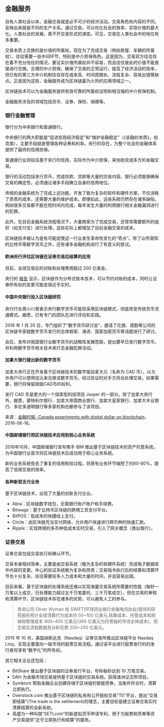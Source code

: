 ## 金融服务

自有人类社会以来，金融交易就是必不可少的经济活动。交易角色和内容的不同，反映出来就是不同的生产关系。通过交易，可以优化社会的效率，实现价值的最大化。人类社会的发展，离不开交易形式的演变。可见，交易在人类社会中的地位有多重要。

交易本质上交换的是价值的所属权。现在为了完成交易（例如房屋、车辆的所属权），往往需要一些中间环节，特别是中介担保角色。这是因为，交易双方往往存在着不充分信任的情况，要证实价值所属权并不容易，而且往往彼此的价值不能直接进行交换。合理的中介担保，确保了交易的正常运行，提高了经济活动的效率，但已有的第三方中介机制往往存在成本高、时间周期长、流程复杂、容易出错等缺点。正是因为这些，金融服务成为区块链最为火热的应用领域之一。

区块链技术可以为金融服务提供有效可靠的所属权证明和相当强的中介担保机制。

金融服务涉及的领域包括货币、证券、保险、捐赠等。

### 银行金融管理
银行分为中央银行和普通银行。

中央银行的两大职能是“促进宏观经济稳定”和“维护金融稳定”（《金融的本质》，伯克南），主要手段就是管理各种证券和利率。央行的存在，为整个社会的金融体系提供了最终的信用担保。

普通银行业则往往基于央行的信用，实际作为中介担保，来协助完成多方的金融交易。

银行的活动包括发行货币，完成存款、贷款等大量的交易内容。银行必须能够确保交易的确定性，必须通过诸多手段确立自身的信用地位。

传统的金融系统为了完成上述功能，开发了极为复杂的软件和硬件方案，不仅消耗了昂贵的成本，还需要大量的维护成本。即便如此，这些系统仍然存在诸多缺陷，例如很多交易都不能在短时间内完成，每年发生大量的利用银行相关金融漏洞进行的犯罪。

此外，在目前金融系统流程情况下，大量商家为了完成交易，还常常需要额外的组织（如支付宝）进行处理，这些实际上都增加了目前金融交易的成本。

区块链技术被认为是有可能促使这一行业发生革命性变化的“奇点”。除了众所周知的比特币等数字货币之外，还有诸多金融机构进行了有意义的尝试。

#### 欧洲央行评估区块链在证券交易后结算的应用
目前，全球交易后的对账和处理费用超过 200 亿美金。

央行的 [报告](https://www.ecb.europa.eu/pub/pdf/scpops/ecbop172.en.pdf) 显示，区块链作为分布式账本技术，可以节约对账的成本，同时让证券所有权的变更可能变得近乎实时。

#### 中国中央银行投入区块链研究

央行行长周小川曾表示央行数字货币可能将采用区块链模式，彻底改变传统货币流通模式。据悉，已有专门的团队在进行评估和实践。

2016 年 1 月 20 日，专门组织了“数字货币研讨会”，邀请了花旗、德勤等公司的区块链专家就数字货币发行的总体框架、演进、国家加密货币等话题进行了研讨。

会后，发布对我国银行业数字货币的战略性发展思路，提出要早日发行数字货币，并利用数字货币相关技术来打击金融犯罪活动。

#### 加拿大银行提出新的数字货币

加拿大央行正在开发基于区块链技术的数字版加拿大元（名称为 CAD 币），以允许用户可以使用加元来兑换该数字货币。经过验证的对手方将会处理交易，如果需要，银行将保留销毁CAD币的权利。

发行 CAD 币是更大的一个探索型科技项目 Jasper 的一部分。除了加拿大央行外，据悉，蒙特利尔银行、加拿大帝国商业银行、加拿大皇家银行、加拿大丰业银行、多伦多道明银行等多家机构也都参与了该项目。

来源：[金融时报- Canada experiments with digital dollar on blockchain](http://www.ft.com/cms/s/1117c780-3397-11e6-bda0-04585c31b153,Authorised=false.html?siteedition=uk&_i_location=http%3A%2F%2Fwww.ft.com%2Fcms%2Fs%2F0%2F1117c780-3397-11e6-bda0-04585c31b153.html%3Fsiteedition%3Duk&_i_referer=&classification=conditional_standard&iab=barrier-app#axzz4Bk8JvZsk)，2016-06-16。

#### 中国邮储银行将区块链技术应用到核心业务系统
2016年10月，中国邮储银行宣布携手 IBM 推出基于区块链技术的资产托管系统，为中国银行业首次将区块链技术应成功用于核心业务系统。

新的业务系统免去了重复的信用校验过程，将原有业务环节缩短了约60-80%，提高了信用交易的效率。

#### 各种新型支付业务
基于区块链技术，出现了大量的创新支付企业。

* Abra：区块链数字钱包，无需银行账户账户和手续费。
* Bitwage：基于比特币区块链的跨境工资支付平台。
* BitPOS：低成本的快捷线上支付。
* Circle：由区块链充当支付网络，允许用户快速进行跨币种的快速汇款。
* Ripple：实现跨境的多币种低成本实时交易，引入了网关概念（类似银行）。

### 证券交易
证券交易包括交易执行和确认环节。

交易本身相对简单，主要是由交易系统（极为复杂的软硬件系统）完成电子数据库中内容的变更。中心的验证系统极为复杂和昂贵；交易指令执行后的结算和清算环节也十分复杂，往往需要较多人力成本和大量的时间，并且容易出错。

目前来看，基于区块链的处理系统还难以实现海量交易系统所需要的性能（每秒一万笔以上成交，日处理能力超过五千万笔委托、三千万笔成交）。但在交易的审核和清算环节，区块链技术存在诸多的优势，可以避免人工的参与。

>  咨询公司 Oliver Wyman 给 SWIFT(环球同业银行金融电讯协会)提供的研究报告预计全球清算行为成本约 50~100 亿美元,结算成本、托管成本和担保物管理成本 400~450 亿美元(390 亿美元为托管链的市场主体成本)，而交易后流程数据及分析花费 200~250 亿美元。 

2015 年 10 月，美国纳斯达克（Nasdaq）证券交易所推出区块链平台 Nasdaq Linq，实现主要面向一级市场的股票交易流程。通过该平台进行股票发行的的发行者将享有“数字化”的所有权。

其它相关企业还包括：

* BitShare 推出基于区块链的证券发行平台，号称每秒达到 10 万笔交易。
* DAH 为金融市场交易提供基于区块链的交易系统。获得澳洲证交所项目。
* Symbiont 帮助金融企业创建存储于区块链的智能债券，当条件符合时，清算立即执行。
* Overstock.com 推出基于区块链的私有和公开股权交易“T0”平台，提出“交易即结算”(The trade is the settlement)的理念，主要目标是建立证券交易实时清算结算的全新系统。
* 高盛为一种叫做“SETLcoin”的新虚拟货币申请专利，用于为股票和债券等资产交易提供“近乎立即执行和结算”的服务。
